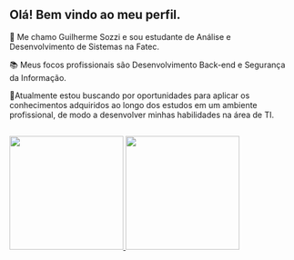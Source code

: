 ## Olá! Bem vindo ao meu perfil.
<div>
  <p>💬 Me chamo Guilherme Sozzi e sou estudante de Análise e Desenvolvimento de Sistemas na Fatec.</p>
  <p>📚 Meus focos profissionais são Desenvolvimento Back-end e Segurança da Informação.</p>
  <p>🎯Atualmente estou buscando por oportunidades para aplicar os conhecimentos adquiridos ao longo dos estudos em um ambiente profissional, de modo a desenvolver minhas habilidades na área de TI.</p>
</div>

##

<div>
  <a href="https://github.com/GuilhermeSozzi"/>
  <img height="200em" src="https://github-readme-stats.vercel.app/api?username=guilhermesozzi&show_icons=true&theme=dracula&include_all_commits=true&count_private=true&hide_rank=true"/>
  <img height="200em" src="https://github-readme-stats.vercel.app/api/top-langs/?username=guilhermesozzi&layout=compact&angs_count=16&theme=dracula"/>
</div>

##
